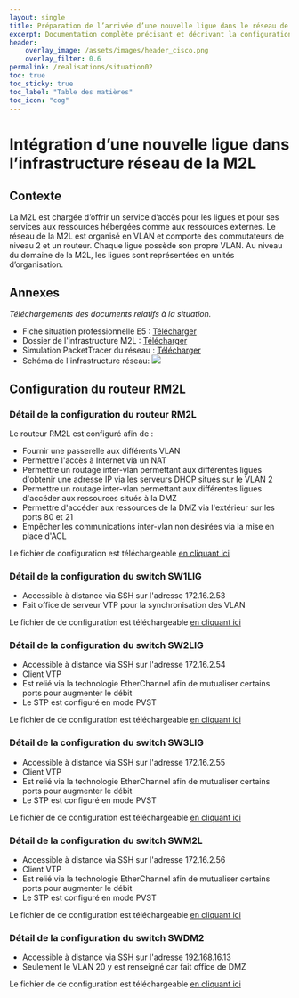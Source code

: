 ```yaml
---
layout: single
title: Préparation de l’arrivée d’une nouvelle ligue dans le réseau de la M2L 
excerpt: Documentation complète précisant et décrivant la configuration réseau de la M2L
header:
    overlay_image: /assets/images/header_cisco.png
    overlay_filter: 0.6
permalink: /realisations/situation02
toc: true
toc_sticky: true
toc_label: "Table des matières"
toc_icon: "cog"
---
```

# Intégration d’une nouvelle ligue dans l’infrastructure réseau de la M2L 

## Contexte

La M2L est chargée d’offrir un service d’accès pour les ligues et pour ses services aux ressources hébergées comme aux ressources externes.
Le réseau de la M2L est organisé en VLAN et comporte des commutateurs de niveau 2 et un routeur. Chaque ligue possède son propre VLAN. Au niveau du domaine de la M2L, les ligues sont représentées en unités d’organisation.

## Annexes

_Téléchargements des documents relatifs à la situation._

* Fiche situation professionnelle E5 : [Télécharger]()
* Dossier de l'infrastructure M2L : [Télécharger]()
* Simulation PacketTracer du réseau : [Télécharger](/bts/_pages/exam/cisco.pkt)
* Schéma de l'infrastructure réseau:
![](/bts/_pages/exam/infra.png)

## Configuration du routeur RM2L

### Détail de la configuration du routeur RM2L

Le routeur RM2L est configuré afin de :

* Fournir une passerelle aux différents VLAN
* Permettre l'accès à Internet via un NAT
* Permettre un routage inter-vlan permettant aux différentes ligues d'obtenir une adresse IP via les serveurs DHCP situés sur le VLAN 2
* Permettre un routage inter-vlan permettant aux différentes ligues d'accéder aux ressources situés à la DMZ
* Permettre d'accéder aux ressources de la DMZ via l'extérieur sur les ports 80 et 21
* Empêcher les communications inter-vlan non désirées via la mise en place d'ACL

Le fichier de configuration est téléchargeable [en cliquant ici](/bts/_pages/exam/RM2L.txt)

### Détail de la configuration du switch SW1LIG

* Accessible à distance via SSH sur l'adresse 172.16.2.53
* Fait office de serveur VTP pour la synchronisation des VLAN

Le fichier de de configuration est téléchargeable [en cliquant ici](/bts/_pages/exam/SW1LIG.txt)

### Détail de la configuration du switch SW2LIG

* Accessible à distance via SSH sur l'adresse 172.16.2.54
* Client VTP 
* Est relié via la technologie EtherChannel afin de mutualiser certains ports pour augmenter le débit
* Le STP est configuré en mode PVST

Le fichier de de configuration est téléchargeable [en cliquant ici](/bts/_pages/exam/SW2LIG.txt)

### Détail de la configuration du switch SW3LIG

* Accessible à distance via SSH sur l'adresse 172.16.2.55
* Client VTP 
* Est relié via la technologie EtherChannel afin de mutualiser certains ports pour augmenter le débit
* Le STP est configuré en mode PVST

Le fichier de de configuration est téléchargeable [en cliquant ici](/bts/_pages/exam/SW3LIG.txt)

### Détail de la configuration du switch SWM2L

* Accessible à distance via SSH sur l'adresse 172.16.2.56
* Client VTP 
* Est relié via la technologie EtherChannel afin de mutualiser certains ports pour augmenter le débit
* Le STP est configuré en mode PVST

Le fichier de de configuration est téléchargeable [en cliquant ici](/bts/_pages/exam/SWM2L.txt)

### Détail de la configuration du switch SWDM2

* Accessible à distance via SSH sur l'adresse 192.168.16.13
* Seulement le VLAN 20 y est renseigné car fait office de DMZ

Le fichier de de configuration est téléchargeable [en cliquant ici](/bts/_pages/exam/SWDMZ.txt)
